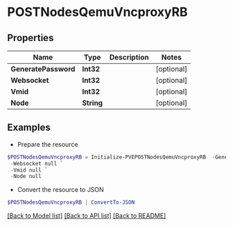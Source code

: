 # POSTNodesQemuVncproxyRB
## Properties

Name | Type | Description | Notes
------------ | ------------- | ------------- | -------------
**GeneratePassword** | **Int32** |  | [optional] 
**Websocket** | **Int32** |  | [optional] 
**Vmid** | **Int32** |  | [optional] 
**Node** | **String** |  | [optional] 

## Examples

- Prepare the resource
```powershell
$POSTNodesQemuVncproxyRB = Initialize-PVEPOSTNodesQemuVncproxyRB  -GeneratePassword null `
 -Websocket null `
 -Vmid null `
 -Node null
```

- Convert the resource to JSON
```powershell
$POSTNodesQemuVncproxyRB | ConvertTo-JSON
```

[[Back to Model list]](../README.md#documentation-for-models) [[Back to API list]](../README.md#documentation-for-api-endpoints) [[Back to README]](../README.md)

